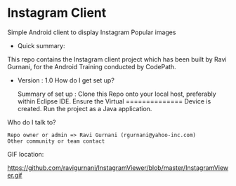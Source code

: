 Instagram Client
================

Simple Android client to display Instagram Popular images

* Quick summary:

This repo contains the Instagram client project which has been built by Ravi Gurnani, for the Android Training conducted by CodePath.

* Version : 1.0
How do I get set up?

    Summary of set up : Clone this Repo onto your local host, preferably within Eclipse IDE. Ensure the Virtual ============== Device is created. Run the project as a Java application.

Who do I talk to?

    Repo owner or admin => Ravi Gurnani (rgurnani@yahoo-inc.com)
    Other community or team contact

GIF location:

https://github.com/ravigurnani/InstagramViewer/blob/master/InstagramViewer.gif
